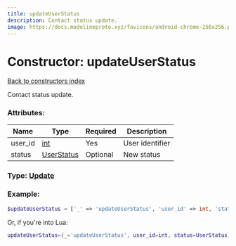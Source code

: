 ```yaml
---
title: updateUserStatus
description: Contact status update.
image: https://docs.madelineproto.xyz/favicons/android-chrome-256x256.png
---
```

# Constructor: updateUserStatus  
[Back to constructors index](index.md)



Contact status update.

### Attributes:

| Name     |    Type       | Required | Description |
|----------|---------------|----------|-------------|
|user\_id|[int](../types/int.md) | Yes|User identifier|
|status|[UserStatus](../types/UserStatus.md) | Optional|New status|



### Type: [Update](../types/Update.md)


### Example:

```php
$updateUserStatus = ['_' => 'updateUserStatus', 'user_id' => int, 'status' => UserStatus];
```  


Or, if you're into Lua:

```lua
updateUserStatus={_='updateUserStatus', user_id=int, status=UserStatus}

```


